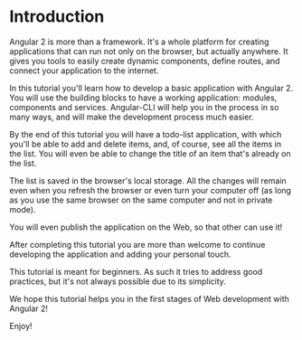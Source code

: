 # Introduction

Angular 2 is more than a framework. It's a whole platform for creating applications that can run not only on the browser, but actually anywhere. It gives you tools to easily create dynamic components, define routes, and connect your application to the internet.

In this tutorial you'll learn how to develop a basic application with Angular 2. You will use the building blocks to have a working application: modules, components and services. Angular-CLI will help you in the process in so many ways, and will make the development process much easier. 

By the end of this tutorial you will have a todo-list application, with which you'll be able to add and delete items, and, of course, see all the items in the list.  You will even be able to change the title of an item that's already on the list. 

The list is saved in the browser's local storage. All the changes will remain even when you refresh the browser or even turn your computer off (as long as you use the same browser on the same computer and not in private mode). 

You will even publish the application on the Web, so that other can use it!

After completing this tutorial you are more than welcome to continue developing the application and adding your personal touch. 

This tutorial is meant for beginners. As such it tries to address good practices, but it's not always possible due to its simplicity.

We hope this tutorial helps you in the first stages of Web development with Angular 2! 

Enjoy!


